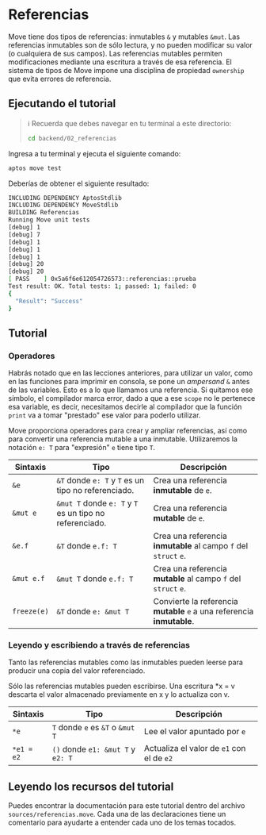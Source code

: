# Referencias

Move tiene dos tipos de referencias: inmutables `&` y mutables `&mut`. Las referencias inmutables son de sólo lectura, y no pueden modificar su valor (o cualquiera de sus campos). Las referencias mutables permiten modificaciones mediante una escritura a través de esa referencia. El sistema de tipos de Move impone una disciplina de propiedad `ownership` que evita errores de referencia.

## Ejecutando el tutorial

> :information_source: Recuerda que debes navegar en tu terminal a este directorio:
>```sh
>cd backend/02_referencias
>```

Ingresa a tu terminal y ejecuta el siguiente comando:

```sh
aptos move test
```

Deberías de obtener el siguiente resultado:
```sh
INCLUDING DEPENDENCY AptosStdlib
INCLUDING DEPENDENCY MoveStdlib
BUILDING Referencias
Running Move unit tests
[debug] 1
[debug] 7
[debug] 1
[debug] 1
[debug] 1
[debug] 20
[debug] 20
[ PASS    ] 0x5a6f6e612054726573::referencias::prueba
Test result: OK. Total tests: 1; passed: 1; failed: 0
{
  "Result": "Success"
}
```

## Tutorial

### Operadores

Habrás notado que en las lecciones anteriores, para utilizar un valor, como en las funciones para imprimir en consola, se pone un *ampersand* `&` antes de las variables. Esto es a lo que llamamos una referencia. Si quitamos ese símbolo, el compilador marca error, dado a que a ese `scope` no le pertenece esa variable, es decir, necesitamos decirle al compilador que la función `print` va a tomar "prestado" ese valor para poderlo utilizar.

Move proporciona operadores para crear y ampliar referencias, así como para convertir una referencia mutable a una inmutable. Utilizaremos la notación `e: T` para "expresión" `e` tiene tipo `T`.

|Sintaxis|Tipo|Descripción|
|---|---|---|
|`&e` | `&T` donde `e: T` y `T` es un tipo no referenciado.| Crea una referencia **inmutable** de `e`.|
|`&mut e` | `&mut T` donde `e: T` y `T` es un tipo no referenciado.|	Crea una referencia **mutable** de `e`.|
|`&e.f` | `&T` donde `e.f: T` | Crea una referencia **inmutable** al campo `f` del `struct` `e`.|
|`&mut e.f` |	`&mut T` donde `e.f: T` |	Crea una referencia **mutable** al campo `f` del `struct` `e`.|
| `freeze(e)` |	`&T` donde `e: &mut T` | Convierte la referencia **mutable** `e` a una referencia **inmutable**.

### Leyendo y escribiendo a través de referencias

Tanto las referencias mutables como las inmutables pueden leerse para producir una copia del valor referenciado.

Sólo las referencias mutables pueden escribirse. Una escritura *x = v descarta el valor almacenado previamente en x y lo actualiza con v.

|Sintaxis|Tipo|Descripción|
|---|---|---|
| `*e` | `T` donde `e` es `&T` o `&mut T` | Lee el valor apuntado por `e` |
|`*e1 = e2` | `()` donde `e1: &mut T` y `e2: T` | Actualiza el valor de `e1` con el de `e2` |

## Leyendo los recursos del tutorial

Puedes encontrar la documentación para este tutorial dentro del archivo `sources/referencias.move`. Cada una de las declaraciones tiene un comentario para ayudarte a entender cada uno de los temas tocados.